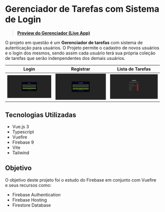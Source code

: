 # Gerenciador de Tarefas com Sistema de Login

> [**Preview do Gerenciador (Live App)**](https://vuefire2023.web.app)

O projeto em questão é um **Gerenciador de tarefas** com sistema de autenticação para usuários. O Projeto permite o cadastro de novos usuários e o login dos mesmos, sendo assim cada usuário terá sua própria coleção de tarefas que serão indenpendentes dos demais usuários.


| Login   | Registrar | Lista de Tarefas
|----------|---------|---------|
| ![Logar](public/image.png) |  ![Registrar](public/image-2.png) | ![lista de tarefas](public/image-1.png) |

## Tecnologias Utilizadas

- Vue.js 3
- Typescript
- Vuefire
- Firebase 9
- Vite
- Tailwind

## Objetivo

O objetivo deste projeto foi o estudo do Firebase em conjunto com Vuefire e seus recursos como:


- Firebase Authentication
- Firebase Hosting
- Firestore Database
